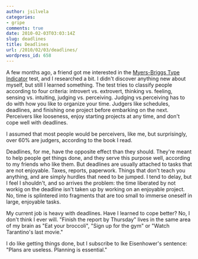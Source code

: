 ```yaml
---
author: jsilvela
categories:
- gripe
comments: true
date: 2010-02-03T03:03:14Z
slug: deadlines
title: Deadlines
url: /2010/02/03/deadlines/
wordpress_id: 658
---
```


A few months ago, a friend got me interested in the [Myers-Briggs Type Indicator](http://en.wikipedia.org/wiki/Myers-Briggs_Type_Indicator) test, and I researched a bit. I didn't discover anything new about myself, but still I learned something. The test tries to classify people according to four criteria: introvert vs. extrovert, thinking vs. feeling, sensing vs. intuiting, judging vs. perceiving. Judging vs.perceiving has to do with how you like to organize your time. Judgers like schedules, deadlines, and finishing one project before embarking on the next. Perceivers like looseness, enjoy starting projects at any time, and don't cope well with deadlines.

I assumed that most people would be perceivers, like me, but surprisingly, over 60% are judgers, according to the book I read.

Deadlines, for me, have the opposite effect than they should. They're meant to help people get things done, and they serve this purpose well, according to my friends who like them. But deadlines are usually attached to tasks that are not enjoyable. Taxes, reports, paperwork. Things that don't teach you anything, and are simply hurdles that need to be jumped. I tend to delay, but I feel I shouldn't, and so arrives the problem: the time liberated by not workig on the deadline isn't taken up by working on an enjoyable project. No, time is splintered into fragments that are too small to immerse oneself in large, enjoyable tasks.

My current job is heavy with deadlines. Have I learned to cope better? No, I don't think I ever will.
"Finish the report by Thursday" lives in the same area of my brain as "Eat your broccoli", "Sign up for the gym" or "Watch Tarantino's last movie."

I do like getting things done, but I subscribe to Ike Eisenhower's sentence: "Plans are useless. Planning is essential."

